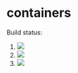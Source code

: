 # containers

Build status:

1. [![](https://github.com/nmpatterson22/containers/workflows/tests-fibonacci/badge.svg)](https://github.com/nmpatterson22/containers/actions?query=workflow%3Atests-fibonacci)
1. [![](https://github.com/nmpatterson22/containers/workflows/tests-range/badge.svg)](https://github.com/nmpatterson22/containers/actions?query=workflow%3Atests-range)
1. [![](https://github.com/nmpatterson22/containers/workflows/tests-unicode/badge.svg)](https://github.com/nmpatterson22/containers/actions?query=workflow%3Atests-unicode)
